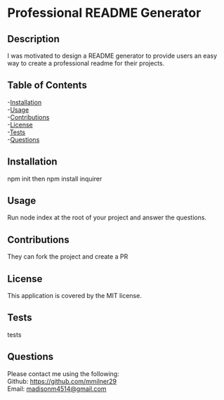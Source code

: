 
  # Professional README Generator

  ## Description
  I was motivated to design a README generator to provide users an easy way to create a professional readme for their projects.

  ## Table of Contents
  -[Installation](#installation)  
  -[Usage](#usage)  
  -[Contributions](#contributions)  
  -[License](#license)  
  -[Tests](#tests)  
  -[Questions](#questions)

  ## Installation
  npm init then npm install inquirer

  ## Usage
  Run node index at the root of your project and answer the questions.

  ## Contributions
  They can fork the project and create a PR

  
  ## License
  
  This application is covered by the MIT license.
  

  ## Tests
  tests

  ## Questions
  Please contact me using the following:  
  Github: https://github.com/mmilner29  
  Email: madisonm4514@gmail.com


